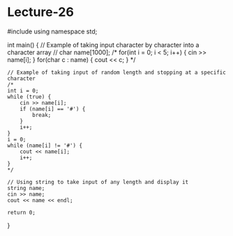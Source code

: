 # Lecture-26
#include <iostream>
using namespace std;

int main() {
    // Example of taking input character by character into a character array
    // char name[1000];
    /*
    for(int i = 0; i < 5; i++) {
        cin >> name[i];
    }
    for(char c : name) {
        cout << c;
    }
    */

    // Example of taking input of random length and stopping at a specific character
    /*
    int i = 0;
    while (true) {
        cin >> name[i];
        if (name[i] == '#') {
            break;
        }
        i++;
    }
    i = 0;
    while (name[i] != '#') {
        cout << name[i];
        i++;
    }
    */

    // Using string to take input of any length and display it
    string name;
    cin >> name;
    cout << name << endl;

    return 0;
}
